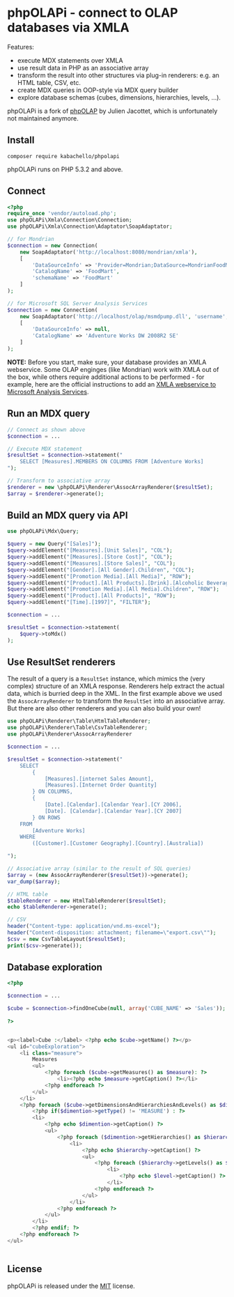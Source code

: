 phpOLAPi - connect to OLAP databases via XMLA
======

Features: 

- execute MDX statements over XMLA
- use result data in PHP as an associative array
- transform the result into other structures via plug-in renderers: e.g. an HTML table, CSV, etc.
- create MDX queries in OOP-style via MDX query builder 
- explore database schemas (cubes, dimensions, hierarchies, levels, ...).

phpOLAPi is a fork of [phpOLAP](https://github.com/julienj/phpOlap) by Julien Jacottet, which is unfortunately not maintained anymore. 

Install
-----

```
composer require kabachello/phpolapi
```

phpOLAPi runs on PHP 5.3.2 and above.

Connect
-----

``` php
<?php
require_once 'vendor/autoload.php';
use phpOLAPi\Xmla\Connection\Connection;
use phpOLAPi\Xmla\Connection\Adaptator\SoapAdaptator;

// for Mondrian
$connection = new Connection(
    new SoapAdaptator('http://localhost:8080/mondrian/xmla'), 
    [
        'DataSourceInfo' => 'Provider=Mondrian;DataSource=MondrianFoodMart;'
        'CatalogName' => 'FoodMart',
        'schemaName' => 'FoodMart'
    ]
);

// for Microsoft SQL Server Analysis Services
$connection = new Connection(
    new SoapAdaptator('http://localhost/olap/msmdpump.dll', 'username', 'password'),
    [
        'DataSourceInfo' => null,
        'CatalogName' => 'Adventure Works DW 2008R2 SE'
    ]
);
```

**NOTE:** Before you start, make sure, your database provides an XMLA webservice. Some OLAP enginges (like Mondrian) work with XMLA out of the box, while others require additional actions to be performed - for example, here are the official instructions to add an [XMLA webservice to Microsoft Analysis Services](https://docs.microsoft.com/en-us/analysis-services/instances/configure-http-access-to-analysis-services-on-iis-8-0). 

Run an MDX query
-----

``` php
// Connect as shown above
$connection = ...

// Execute MDX statement
$resultSet = $connection->statement("
	SELECT [Measures].MEMBERS ON COLUMNS FROM [Adventure Works] 
");

// Transform to associative array
$renderer = new \phpOLAPi\Renderer\AssocArrayRenderer($resultSet);
$array = $renderer->generate();

```

Build an MDX query via API
-----

``` php
use phpOLAPi\Mdx\Query;

$query = new Query("[Sales]");
$query->addElement("[Measures].[Unit Sales]", "COL");
$query->addElement("[Measures].[Store Cost]", "COL");
$query->addElement("[Measures].[Store Sales]", "COL");
$query->addElement("[Gender].[All Gender].Children", "COL");
$query->addElement("[Promotion Media].[All Media]", "ROW");
$query->addElement("[Product].[All Products].[Drink].[Alcoholic Beverages]", "ROW");
$query->addElement("[Promotion Media].[All Media].Children", "ROW");
$query->addElement("[Product].[All Products]", "ROW");
$query->addElement("[Time].[1997]", "FILTER");

$connection = ...

$resultSet = $connection->statement(
	$query->toMdx()
);
```

Use ResultSet renderers
------

The result of a query is a `ResultSet` instance, which mimics the (very complex) structure of an XMLA response. Renderers help extract the actual data, which is burried deep in the XML. In the first example above we used the `AssocArrayRenderer` to transform the `ResultSet` into an associative array. But there are also other renderers and you can also build your own!

``` php
use phpOLAPi\Renderer\Table\HtmlTableRenderer;
use phpOLAPi\Renderer\Table\CsvTableRenderer;
use phpOLAPi\Renderer\AssocArrayRenderer

$connection = ...

$resultSet = $connection->statement("
	SELECT	
		{ 
			[Measures].[internet Sales Amount],
			[Measures].[Internet Order Quantity] 
		} ON COLUMNS,
		{
			[Date].[Calendar].[Calendar Year].[CY 2006],
			[Date]. [Calendar].[Calendar Year].[CY 2007] 
		} ON ROWS
	FROM
	    [Adventure Works]
	WHERE
	    ([Customer].[Customer Geography].[Country].[Australia])

");

// Associative array (similar to the result of SQL queries)
$array = (new AssocArrayRenderer($resultSet))->generate();
var_dump($array);

// HTML table
$tableRenderer = new HtmlTableRenderer($resultSet);
echo $tableRenderer->generate();

// CSV
header("Content-type: application/vnd.ms-excel"); 
header("Content-disposition: attachment; filename=\"export.csv\"");
$csv = new CsvTableLayout($resultSet);
print($csv->generate()); 
```

Database exploration
----------------

``` php
<?php

$connection = ...

$cube = $connection->findOneCube(null, array('CUBE_NAME' => 'Sales'));
	
?>


<p><label>Cube :</label> <?php echo $cube->getName() ?></p>
<ul id="cubeExploration">
	<li class="measure">
		Measures
		<ul>
			<?php foreach ($cube->getMeasures() as $measure): ?>
				<li><?php echo $measure->getCaption() ?></li>
			<?php endforeach ?>
		</ul>
	</li>		
	<?php foreach ($cube->getDimensionsAndHierarchiesAndLevels() as $dimention): ?>
		<?php if($dimention->getType() != 'MEASURE') : ?>
		<li>
			<?php echo $dimention->getCaption() ?>
			<ul>
				<?php foreach ($dimention->getHierarchies() as $hierarchy): ?>
					<li>
						<?php echo $hierarchy->getCaption() ?>
						<ul>
							<?php foreach ($hierarchy->getLevels() as $level): ?>
								<li>
									<?php echo $level->getCaption() ?>
								</li>
							<?php endforeach ?>
						</ul>
					</li>
				<?php endforeach ?>
			</ul>
		</li>
		<?php endif; ?>
	<?php endforeach ?>
</ul>
		
```

License
-------

phpOLAPi is released under the [MIT](LICENSE) license.
